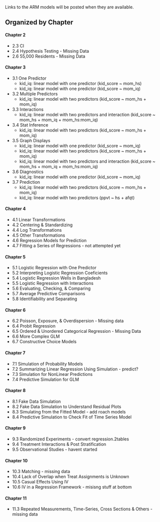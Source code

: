 Links to the ARM models will be posted when they are available.

## Organized by Chapter
#### Chapter 2
 * 2.3 CI
 * 2.4 Hypothesis Testing - Missing Data
 * 2.6 55,000 Residents - Missing Data

#### Chapter 3
 * 3.1 One Predictor
   * kid_iq: linear model with one predictor (kid_score ~ mom_hs)
   * kid_iq: linear model with one predictor (kid_score ~ mom_iq)
 * 3.2 Multiple Predictors
   * kid_iq: linear model with two predictors (kid_score ~ mom_hs + mom_iq)
 * 3.3 Interactions
   * kid_iq: linear model with two predictors and interaction (kid_score ~ mom_hs + mom_iq + mom_hs:mom_iq)
 * 3.4 Stat Inference
   * kid_iq: linear model with two predictors (kid_score ~ mom_hs + mom_iq)
 * 3.5 Graph Displays
   * kid_iq: linear model with one predictor (kid_score ~ mom_iq)
   * kid_iq: linear model with two predictors (kid_score ~ mom_hs + mom_iq)
   * kid_iq: linear model with two predictors and interaction (kid_score ~ mom_hs + mom_iq + mom_hs:mom_iq)
 * 3.6 Diagnostics
   * kid_iq: linear model with one predictor (kid_score ~ mom_iq)
 * 3.7 Prediction
   * kid_iq: linear model with two predictors (kid_score ~ mom_hs + mom_iq)
   * kid_iq: linear model with two predictors (ppvt ~ hs + afqt)

#### Chapter 4
  * 4.1 Linear Transformations
  * 4.2 Centering & Standardizing
  * 4.4 Log Transformations
  * 4.5 Other Transformations
  * 4.6 Regression Models for Prediction
  * 4.7 Fitting a Series of Regressions - not attempted yet

#### Chapter 5
  * 5.1 Logistic Regression with One Predictor
  * 5.2 Interpreting Logistic Regression Coeficients
  * 5.4 Logistic Regression Wells in Bangladesh
  * 5.5 Logistic Regression with Interactions
  * 5.6 Evaluating, Checking, & Comparing
  * 5.7 Average Predictive Comparisons
  * 5.8 Identifiability and Separating

#### Chapter 6
  * 6.2 Poisson, Exposure, & Overdispersion - Missing data
  * 6.4 Probit Regression
  * 6.5 Ordered & Unordered Categorical Regression - Missing Data
  * 6.6 More Complex GLM
  * 6.7 Constructive Choice Models

#### Chapter 7
  * 7.1 Simulation of Probability Models
  * 7.2 Summarizing Linear Regression Using Simulation - predict?
  * 7.3 Simulation for NonLinear Predictions
  * 7.4 Predictive Simulation for GLM

#### Chapter 8
  * 8.1 Fake Data Simulation
  * 8.2 Fake Data Simulation to Understand Residual Plots
  * 8.3 Simulating from the Fitted Model - add roach models
  * 8.4 Predictive Simulation to Check Fit of Time Series Model

#### Chapter 9
  * 9.3 Randomized Experiments - convert regression.2tables
  * 9.4 Treatment Interactions & Post Stratification
  * 9.5 Observational Studies - havent started

#### Chapter 10
  * 10.3 Matching - missing data
  * 10.4 Lack of Overlap when Treat Assignments is Unknown
  * 10.5 Casual Effects Using IV
  * 10.6 IV in a Regression Framework - misisng stuff at bottom

#### Chapter 11
  * 11.3 Repeated Measurements, Time-Series, Cross Sections & Others - missing data